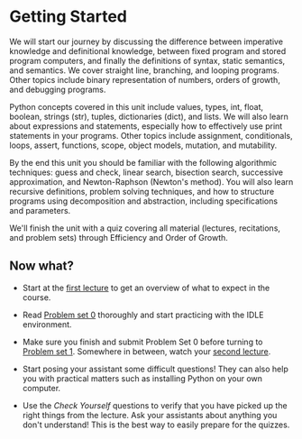 # Getting Started

We will start our journey by discussing the difference between imperative
knowledge and definitional knowledge, between fixed program and stored program
computers, and finally the definitions of syntax, static semantics, and
semantics. We cover straight line, branching, and looping programs. Other
topics include binary representation of numbers, orders of growth, and
debugging programs.

Python concepts covered in this unit include values, types, int, float,
boolean, strings (str), tuples, dictionaries (dict), and lists. We will also
learn about expressions and statements, especially how to effectively use print
statements in your programs. Other topics include assignment, conditionals,
loops, assert, functions, scope, object models, mutation, and mutability.

By the end this unit you should be familiar with the following algorithmic
techniques: guess and check, linear search, bisection search, successive
approximation, and Newton-Raphson (Newton's method). You will also learn
recursive definitions, problem solving techniques, and how to structure
programs using decomposition and abstraction, including specifications and
parameters.

We'll finish the unit with a quiz covering all material (lectures, recitations,
and problem sets) through Efficiency and Order of Growth.

## Now what?

* Start at the [first lecture](/lectures/lecture-1) to get an overview of what
  to expect in the course.

* Read [Problem set 0](http://py.mprog.nl/problem-sets/problem-set-0)
  thoroughly and start practicing with the IDLE environment.

* Make sure you finish and submit Problem Set 0 before turning to
  [Problem set 1](http://py.mprog.nl/problem-sets/problem-set-1). Somewhere in
  between, watch your [second lecture](http://py.mprog.nl/lectures/lecture-1).

* Start posing your assistant some difficult questions! They can also help you
  with practical matters such as installing Python on your own computer.

* Use the *Check Yourself* questions to verify that you have picked up the
  right things from the lecture. Ask your assistants about anything you don't
  understand! This is the best way to easily prepare for the quizzes.
